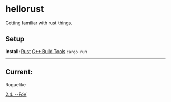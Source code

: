 # hellorust
Getting familiar with rust things.

## Setup
**Install:**
[Rust](https://www.rust-lang.org/tools/install)
[C++ Build Tools](https://visualstudio.microsoft.com/downloads/)
`cargo run`

---
## Current:
Roguelike

[2.4. --FoV](https://bfnightly.bracketproductions.com/rustbook/chapter_5.html)
